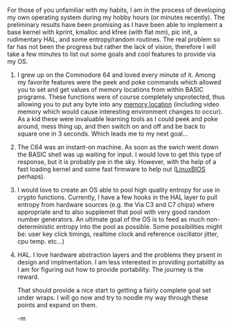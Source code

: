 For those of you unfamiliar with my habits, I am in the process of developing my own operating system during my hobby hours (or minutes recently).  The preliminary results have been promising as I have been able to implement a base kernel with kprint, kmalloc and kfree (with flat mm), pic init, a rudimentary HAL, and some entropy/random routines.  The real problem so far has not been the progress but rather the lack of vision, therefore I will take a few minutes to list out some goals and cool features to provide via my OS.

1. I grew up on the Commodore 64 and loved every minute of it.  Among my favorite features were the peek and poke commands which allowed you to set and get values of memory locations from within BASIC programs.  These functions were of course completely unprotected, thus allowing you to put any byte into any <a href="http://www.tkk.fi/Misc/cbm/docs/c64-memorymap.html">memory location</a> (including video memory which would cause interesting environment changes to occur).  As a kid these were invaluable learning tools as I could peek and poke around, mess thing up, and then switch on and off and be back to square one in 3 seconds.  Which leads me to my next goal&#8230;

2. The C64 was an instant-on machine.  As soon as the swich went down the BASIC shell was up waiting for input.  I would love to get this type of response, but it is probably pie in the sky.  However, with the help of a fast loading kernel and some fast firmware to help out (<a href="http://www.linuxbios.org/index.php/Main_Page">LinuxBIOS</a> perhaps).

3. I would love to create an OS able to pool high quality entropy for use in crypto functions.  Currently, I have a few hooks in the HAL layer to pull entropy from hardware sources (e.g. the Via C3 and C7 chips) where appropriate and to also supplemet that pool with very good random number generators.  An ultimate goal of the OS is to feed as much non-deterministic entropy into the pool as possible.  Some possibilities might be: user key click timings, realtime clock and reference oscillator jitter, cpu temp. etc&#8230;)

4. HAL.  I love hardware abstraction layers and the problems they prsent in design and implmentation.  I am less interested in providing portability as I am for figuring out how to provide portability.  The journey is the reward.

	That should provide a nice start to getting a fairly complete goal set under wraps.  I will go now and try to noodle my way through these points and expand on them.

	-m